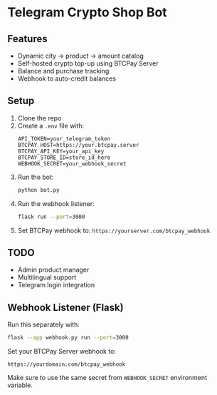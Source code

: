 # Telegram Crypto Shop Bot

## Features
- Dynamic city → product → amount catalog
- Self-hosted crypto top-up using BTCPay Server
- Balance and purchase tracking
- Webhook to auto-credit balances

## Setup
1. Clone the repo
2. Create a `.env` file with:
   ```
   API_TOKEN=your_telegram_token
   BTCPAY_HOST=https://your.btcpay.server
   BTCPAY_API_KEY=your_api_key
   BTCPAY_STORE_ID=store_id_here
   WEBHOOK_SECRET=your_webhook_secret
   ```
3. Run the bot:
   ```bash
   python bot.py
   ```
4. Run the webhook listener:
   ```bash
   flask run --port=3000
   ```
5. Set BTCPay webhook to: `https://yourserver.com/btcpay_webhook`

## TODO
- Admin product manager
- Multilingual support
- Telegram login integration

 ## Webhook Listener (Flask)
Run this separately with:
```bash
flask --app webhook.py run --port=3000
```

Set your BTCPay Server webhook to:
```
https://yourdomain.com/btcpay_webhook
```

Make sure to use the same secret from `WEBHOOK_SECRET` environment variable.